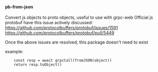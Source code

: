 #### pb-from-json
Convert js objects to proto objects, useful to use with grpc-web
Official js protobuf have this issue actively discussed:
https://github.com/protocolbuffers/protobuf/issues/1591
https://github.com/protocolbuffers/protobuf/pull/5449

Once the above issues are resolved, this package doesn't need to exist

example:

```
    const resp = await grpcCall(fromJSON(object))
    return resp.toObject()
```

